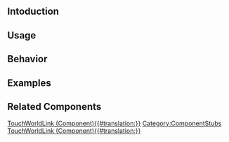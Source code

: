 <languages></languages> <translate>

## Intoduction

## Usage

## Behavior

## Examples

## Related Components

</translate>

[TouchWorldLink
(Component){{#translation:}}](Category:Components{{#translation:}} "wikilink")
[Category:ComponentStubs](Category:ComponentStubs "wikilink")
[TouchWorldLink
(Component){{#translation:}}](Category:Components:World{{#translation:}} "wikilink")